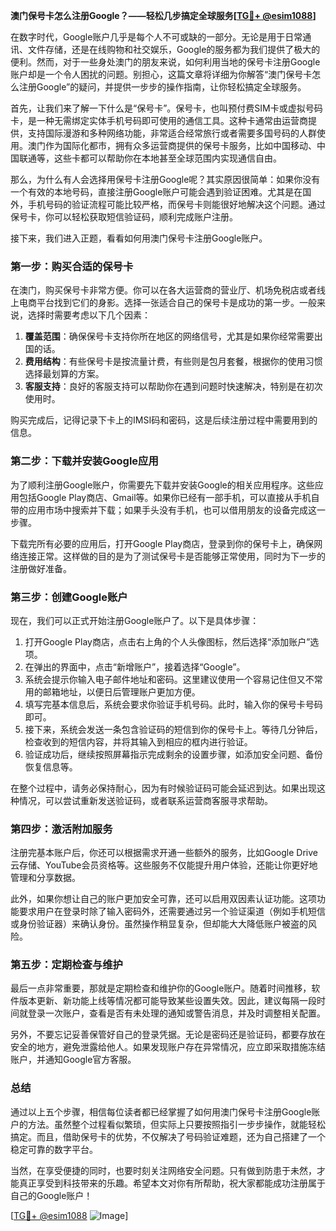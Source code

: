 **澳门保号卡怎么注册Google？——轻松几步搞定全球服务[[TG💪+ @esim1088](https://t.me/s/esim1088)]**

在数字时代，Google账户几乎是每个人不可或缺的一部分。无论是用于日常通讯、文件存储，还是在线购物和社交娱乐，Google的服务都为我们提供了极大的便利。然而，对于一些身处澳门的朋友来说，如何利用当地的保号卡注册Google账户却是一个令人困扰的问题。别担心，这篇文章将详细为你解答“澳门保号卡怎么注册Google”的疑问，并提供一步步的操作指南，让你轻松搞定全球服务。

首先，让我们来了解一下什么是“保号卡”。保号卡，也叫预付费SIM卡或虚拟号码卡，是一种无需绑定实体手机号码即可使用的通信工具。这种卡通常由运营商提供，支持国际漫游和多种网络功能，非常适合经常旅行或者需要多国号码的人群使用。澳门作为国际化都市，拥有众多运营商提供的保号卡服务，比如中国移动、中国联通等，这些卡都可以帮助你在本地甚至全球范围内实现通信自由。

那么，为什么有人会选择用保号卡注册Google呢？其实原因很简单：如果你没有一个有效的本地号码，直接注册Google账户可能会遇到验证困难。尤其是在国外，手机号码的验证流程可能比较严格，而保号卡则能很好地解决这个问题。通过保号卡，你可以轻松获取短信验证码，顺利完成账户注册。

接下来，我们进入正题，看看如何用澳门保号卡注册Google账户。

### **第一步：购买合适的保号卡**

在澳门，购买保号卡非常方便。你可以在各大运营商的营业厅、机场免税店或者线上电商平台找到它们的身影。选择一张适合自己的保号卡是成功的第一步。一般来说，选择时需要考虑以下几个因素：

1. **覆盖范围**：确保保号卡支持你所在地区的网络信号，尤其是如果你经常需要出国的话。
2. **费用结构**：有些保号卡是按流量计费，有些则是包月套餐，根据你的使用习惯选择最划算的方案。
3. **客服支持**：良好的客服支持可以帮助你在遇到问题时快速解决，特别是在初次使用时。

购买完成后，记得记录下卡上的IMSI码和密码，这是后续注册过程中需要用到的信息。

### **第二步：下载并安装Google应用**

为了顺利注册Google账户，你需要先下载并安装Google的相关应用程序。这些应用包括Google Play商店、Gmail等。如果你已经有一部手机，可以直接从手机自带的应用市场中搜索并下载；如果手头没有手机，也可以借用朋友的设备完成这一步骤。

下载完所有必要的应用后，打开Google Play商店，登录到你的保号卡上，确保网络连接正常。这样做的目的是为了测试保号卡是否能够正常使用，同时为下一步的注册做好准备。

### **第三步：创建Google账户**

现在，我们可以正式开始注册Google账户了。以下是具体步骤：

1. 打开Google Play商店，点击右上角的个人头像图标，然后选择“添加账户”选项。
2. 在弹出的界面中，点击“新增账户”，接着选择“Google”。
3. 系统会提示你输入电子邮件地址和密码。这里建议使用一个容易记住但又不常用的邮箱地址，以便日后管理账户更加方便。
4. 填写完基本信息后，系统会要求你验证手机号码。此时，输入你的保号卡号码即可。
5. 接下来，系统会发送一条包含验证码的短信到你的保号卡上。等待几分钟后，检查收到的短信内容，并将其输入到相应的框内进行验证。
6. 验证成功后，继续按照屏幕指示完成剩余的设置步骤，如添加安全问题、备份恢复信息等。

在整个过程中，请务必保持耐心，因为有时候验证码可能会延迟到达。如果出现这种情况，可以尝试重新发送验证码，或者联系运营商客服寻求帮助。

### **第四步：激活附加服务**

注册完基本账户后，你还可以根据需求开通一些额外的服务，比如Google Drive云存储、YouTube会员资格等。这些服务不仅能提升用户体验，还能让你更好地管理和分享数据。

此外，如果你想让自己的账户更加安全可靠，还可以启用双因素认证功能。这项功能要求用户在登录时除了输入密码外，还需要通过另一个验证渠道（例如手机短信或身份验证器）来确认身份。虽然操作稍显复杂，但却能大大降低账户被盗的风险。

### **第五步：定期检查与维护**

最后一点非常重要，那就是定期检查和维护你的Google账户。随着时间推移，软件版本更新、新功能上线等情况都可能导致某些设置失效。因此，建议每隔一段时间就登录一次账户，查看是否有未处理的通知或警告消息，并及时调整相关配置。

另外，不要忘记妥善保管好自己的登录凭据。无论是密码还是验证码，都要存放在安全的地方，避免泄露给他人。如果发现账户存在异常情况，应立即采取措施冻结账户，并通知Google官方客服。

### **总结**

通过以上五个步骤，相信每位读者都已经掌握了如何用澳门保号卡注册Google账户的方法。虽然整个过程看似繁琐，但实际上只要按照指引一步步操作，就能轻松搞定。而且，借助保号卡的优势，不仅解决了号码验证难题，还为自己搭建了一个稳定可靠的数字平台。

当然，在享受便捷的同时，也要时刻关注网络安全问题。只有做到防患于未然，才能真正享受到科技带来的乐趣。希望本文对你有所帮助，祝大家都能成功注册属于自己的Google账户！

[[TG💪+ @esim1088](https://t.me/s/esim1088) ![Image](https://i.postimg.cc/4NQfJmqS/Snipaste-2025-05-13-00-14-12.png)]